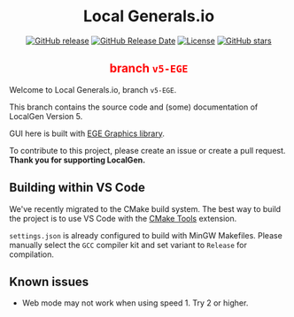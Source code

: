<div align="center">
  <h1>Local Generals.io</h1>
  <a href="http://github.com/SZXC-WG/LocalGen-new/releases"><img alt="GitHub release" src="https://img.shields.io/github/release/SZXC-WG/LocalGen-new.svg" /></a>
  <a href="http://github.com/SZXC-WG/LocalGen-new/releases"><img alt="GitHub Release Date" src="https://img.shields.io/github/release-date/SZXC-WG/LocalGen-new.svg" /></a>
  <a href="http://github.com/SZXC-WG/LocalGen-new/LICENSE.md"><img alt="License" src="https://img.shields.io/github/license/SZXC-WG/LocalGen-new.svg" /></a>
  <a href="http://github.com/SZXC-WG/LocalGen-new/stargazers"><img alt="GitHub stars" src="https://img.shields.io/github/stars/SZXC-WG/LocalGen-new.svg?style=social" /></a>
  <h2><font color="red">branch <code>v5-EGE</code></font></h2>
</div>

Welcome to Local Generals.io, branch `v5-EGE`.

This branch contains the source code and (some) documentation of LocalGen Version 5. 

GUI here is built with [EGE Graphics library](http://xege.org).

To contribute to this project, please create an issue or create a pull request. **Thank you for supporting LocalGen.**

## Building within VS Code

We've recently migrated to the CMake build system. The best way to build the project is to use VS Code with the [CMake Tools](https://marketplace.visualstudio.com/items?itemName=ms-vscode.cmake-tools) extension.

`settings.json` is already configured to build with MinGW Makefiles. Please manually select the `GCC` compiler kit and set variant to `Release` for compilation.

## Known issues

- Web mode may not work when using speed 1. Try 2 or higher.